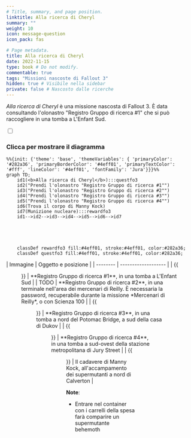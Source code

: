 ```yaml
---
# Title, summary, and page position.
linktitle: Alla ricerca di Cheryl
summary: ""
weight: 10
icon: message-question
icon_pack: fas

# Page metadata.
title: Alla ricerca di Cheryl
date: 2022-11-15
type: book # Do not modify.
commentable: true
tags: "Missioni nascoste di Fallout 3"
hidden: true # Visibile nella sidebar
private: false # Nascosto dalle ricerche
---
```


<div class="fo3">

*Alla ricerca di Cheryl* è una missione nascosta di Fallout 3. È data consultando l'olonastro "Registro Gruppo di ricerca #1" che si può raccogliere in una tomba a L'Enfant Sud.



<section class="chart-collapse">
<input type="checkbox" name="collapse2" id="handle2">
<h3 class="handle">
<label for="handle2">Clicca per mostrare il diagramma</label>
</h3>
<div class="content">

```mermaid
%%{init: {'theme': 'base', 'themeVariables': { 'primaryColor': '#282a36', 'primaryBorderColor': '#4eff01', 'primaryTextColor': '#fff', 'lineColor': '#4eff01', 'fontFamily': 'Jura'}}}%%
graph TD;
    id1(<b>Alla ricerca di Cheryl</b>):::questfo3
    id2("Prendi l'olonastro "Registro Gruppo di ricerca #1"")
    id3("Prendi l'olonastro "Registro Gruppo di ricerca #2"")
    id4("Prendi l'olonastro "Registro Gruppo di ricerca #3"")
    id5("Prendi l'olonastro "Registro Gruppo di ricerca #4"")
    id6(Trova il corpo di Manny Kock)
    id7(Munizione nucleare):::rewardfo3
    id1-->id2-->id3-->id4-->id5-->id6-->id7
    
    
    
    
    
    classDef rewardfo3 fill:#4eff01, stroke:#4eff01, color:#282a36;
    classDef questfo3 fill:#4eff01, stroke:#4eff01, color:#282a36;
```

</div>
</section>
| Immagine | Oggetto e posizione |
| -------- | ------------------- |
|  {{<figure src="fo3/Search_party_log1.webp">}} | **Registro Gruppo di ricerca #1**, in una tomba a L'Enfant Sud  |
| TODO  |  **Registro Gruppo di ricerca #2**, in una terminale nell'area dei mercenari di Reilly. È necessaria la password, recuperabile durante la missione *Mercenari di Reilly*, o con Scienza 100 |
|  {{<figure src="fo3/Search_Party_Log_3_pos.webp">}} |  **Registro Gruppo di ricerca #3**, in una tomba a nord del Potomac Bridge, a sud della casa di Dukov |
| {{<figure src="fo3/Search_Party_Log_4_pos.webp">}} | **Registro Gruppo di ricerca #4**, in una tomba a sud-ovest della stazione metropolitana di Jury Street  |
|  {{<figure src="fo3/Searching_for_Cheryl.webp">}}  | Il cadavere di Manny Kock, all'accampamento dei supermutanti a nord di Calverton  |



**Note**:
- Entrare nel container con i carrelli della spesa farà comparire un supermutante behemoth

</div>